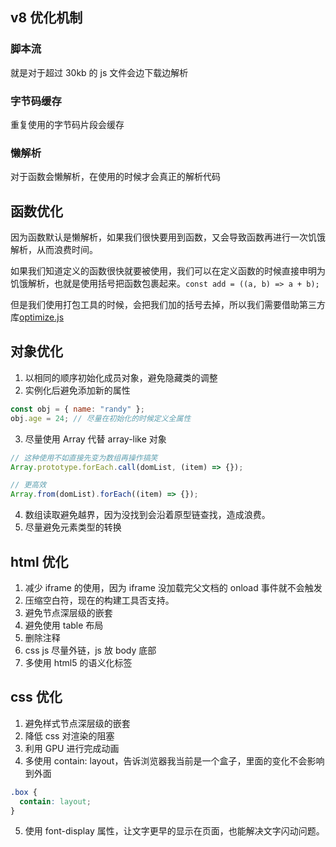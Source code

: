 ## v8 优化机制

### 脚本流

就是对于超过 30kb 的 js 文件会边下载边解析

### 字节码缓存

重复使用的字节码片段会缓存

### 懒解析

对于函数会懒解析，在使用的时候才会真正的解析代码

## 函数优化

因为函数默认是懒解析，如果我们很快要用到函数，又会导致函数再进行一次饥饿解析，从而浪费时间。

如果我们知道定义的函数很快就要被使用，我们可以在定义函数的时候直接申明为饥饿解析，也就是使用括号把函数包裹起来。`const add = ((a, b) => a + b);`

但是我们使用打包工具的时候，会把我们加的括号去掉，所以我们需要借助第三方库[optimize.js](https://github.com/nolanlawson/optimize-js)

## 对象优化

1. 以相同的顺序初始化成员对象，避免隐藏类的调整
2. 实例化后避免添加新的属性

```js
const obj = { name: "randy" };
obj.age = 24; // 尽量在初始化的时候定义全属性
```

3. 尽量使用 Array 代替 array-like 对象

```js
// 这种使用不如直接先变为数组再操作搞笑
Array.prototype.forEach.call(domList, (item) => {});

// 更高效
Array.from(domList).forEach((item) => {});
```

4. 数组读取避免越界，因为没找到会沿着原型链查找，造成浪费。
5. 尽量避免元素类型的转换

## html 优化

1. 减少 iframe 的使用，因为 iframe 没加载完父文档的 onload 事件就不会触发
2. 压缩空白符，现在的构建工具否支持。
3. 避免节点深层级的嵌套
4. 避免使用 table 布局
5. 删除注释
6. css js 尽量外链，js 放 body 底部
7. 多使用 html5 的语义化标签

## css 优化

1. 避免样式节点深层级的嵌套
2. 降低 css 对渲染的阻塞
3. 利用 GPU 进行完成动画
4. 多使用 contain: layout，告诉浏览器我当前是一个盒子，里面的变化不会影响到外面

```css
.box {
  contain: layout;
}
```

5. 使用 font-display 属性，让文字更早的显示在页面，也能解决文字闪动问题。
